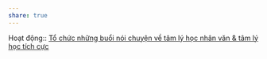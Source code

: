 ```yaml
---
share: true
---
```

Hoạt động:: [Tổ chức những buổi nói chuyện về tâm lý học nhân văn & tâm lý học tích cực](T%E1%BB%95%20ch%E1%BB%A9c%20nh%E1%BB%AFng%20bu%E1%BB%95i%20n%C3%B3i%20chuy%E1%BB%87n%20v%E1%BB%81%20t%C3%A2m%20l%C3%BD%20h%E1%BB%8Dc%20nh%C3%A2n%20v%C4%83n%20&%20t%C3%A2m%20l%C3%BD%20h%E1%BB%8Dc%20t%C3%ADch%20c%E1%BB%B1c.md)
